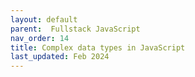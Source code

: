 ```yaml
---
layout: default
parent:  Fullstack JavaScript
nav_order: 14
title: Complex data types in JavaScript
last_updated: Feb 2024
---
```



